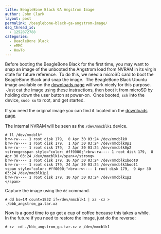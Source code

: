 ```yaml
---
title: BeagleBone Black GA Angstrom Image
author: John Clark
layout: post
permalink: /beaglebone-black-ga-angstrom-image/
dsq_thread_id:
  - 1252872788
categories:
  - BeagleBone Black
  - eMMC
  - HowTo
---
```

Before booting the BeagleBone Black for the first time, you may want to snap an image of the unbooted the Angstrom load from NVRAM in its virgin state for future reference.  To do this, we need a microSD card to boot the BeagleBone Black and snap the image.  The BeagleBone Black Ubuntu image available on the <a href="http://www.armhf.com/index.php/download/" target="_blank">downloads page</a> will work nicely for this purpose.  Just cat the image using <a href="http://www.armhf.com/index.php/getting-started-with-ubuntu-img-file/" target="_blank">these instructions</a>, then boot it from microSD by holding down the user button at power-on.  Once booted, `ssh` into the device, `sudo su` to root, and get started.  
&nbsp;  
If you need the original image you can find it located on the <a href="http://www.armhf.com/index.php/download/" target="_blank">downloads page</a>.  
&nbsp;  
The internal NVRAM will be seen as the `/dev/mmcblk1` device.

    # ll /dev/mmcblk*
    brw-rw---- 1 root disk 179,  0 Apr 30 03:24 /dev/mmcblk0
    brw-rw---- 1 root disk 179,  1 Apr 30 03:24 /dev/mmcblk0p1
    brw-rw---- 1 root disk 179,  2 Apr 30 03:24 /dev/mmcblk0p2
    <strong><span style="color: #ff0000;">brw-rw---- 1 root disk 179,  8 Apr 30 03:24 /dev/mmcblk1</span></strong>
    brw-rw---- 1 root disk 179, 16 Apr 30 03:24 /dev/mmcblk1boot0
    brw-rw---- 1 root disk 179, 24 Apr 30 03:24 /dev/mmcblk1boot1
    <span style="color: #ff0000;">brw-rw---- 1 root disk 179,  9 Apr 30 03:24 /dev/mmcblk1p1
    brw-rw---- 1 root disk 179, 10 Apr 30 03:24 /dev/mmcblk1p2
    </span>

Capture the image using the `dd` command.

    # dd bs=1M count=1832 if=/dev/mmcblk1 | xz -cz > ./bbb_angstrom_ga.tar.xz

Now is a good time to go get a cup of coffee because this takes a while.  
In the future if you need to restore the image, just do the reverse:

    # xz -cd ./bbb_angstrom_ga.tar.xz > /dev/mmcblk1

&nbsp;
